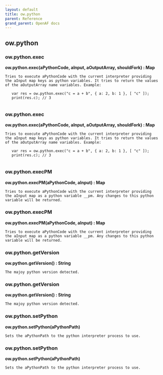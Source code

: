 ```yaml
---
layout: default
title: ow.python
parent: Reference
grand_parent: OpenAF docs
---
```



## ow.python

### ow.python.exec

__ow.python.exec(aPythonCode, aInput, aOutputArray, shouldFork) : Map__

````
Tries to execute aPythonCode with the current interpreter providing the aInput map keys as python variables. It tries to return the values of the aOutputArray name variables. Example:

   var res = ow.python.exec("c = a + b", { a: 2, b: 1 }, [ "c" ]);
   print(res.c); // 3


````
### ow.python.exec

__ow.python.exec(aPythonCode, aInput, aOutputArray, shouldFork) : Map__

````
Tries to execute aPythonCode with the current interpreter providing the aInput map keys as python variables. It tries to return the values of the aOutputArray name variables. Example:

   var res = ow.python.exec("c = a + b", { a: 2, b: 1 }, [ "c" ]);
   print(res.c); // 3


````
### ow.python.execPM

__ow.python.execPM(aPythonCode, aInput) : Map__

````
Tries to execute aPythonCode with the current interpreter providing the aInput map as a python variable __pm. Any changes to this python variable will be returned.
````
### ow.python.execPM

__ow.python.execPM(aPythonCode, aInput) : Map__

````
Tries to execute aPythonCode with the current interpreter providing the aInput map as a python variable __pm. Any changes to this python variable will be returned.
````
### ow.python.getVersion

__ow.python.getVersion() : String__

````
The majoy python version detected.
````
### ow.python.getVersion

__ow.python.getVersion() : String__

````
The majoy python version detected.
````
### ow.python.setPython

__ow.python.setPython(aPythonPath)__

````
Sets the aPythonPath to the python interpreter process to use.
````
### ow.python.setPython

__ow.python.setPython(aPythonPath)__

````
Sets the aPythonPath to the python interpreter process to use.
````
